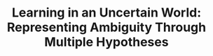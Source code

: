 ﻿---
title: "Learning in an Uncertain World: Representing Ambiguity Through Multiple Hypotheses"
collection: publications
permalink: /publication/2017-rupprecht2017learning
year: 2017
venue: 'Proceedings of the IEEE International Conference on Computer Vision'
authors: 'Rupprecht, Christian and Laina, Iro and DiPietro, Robert and Baust, Maximilian and Tombari, Federico and Navab, Nassir and Hager, Gregory D'
paperurl: 'http://openaccess.thecvf.com/content_ICCV_2017/papers/Rupprecht_Learning_in_an_ICCV_2017_paper.pdf'
bibtex: "@inproceedings{rupprecht2017learning,\n    author = \"Rupprecht, Christian and Laina, Iro and DiPietro, Robert and Baust, Maximilian and Tombari, Federico and Navab, Nassir and Hager, Gregory D\",\n    title = \"Learning in an Uncertain World: Representing Ambiguity Through Multiple Hypotheses\",\n    booktitle = \"Proceedings of the IEEE International Conference on Computer Vision\",\n    pages = \"3591--3600\",\n    year = \"2017\"\n}\n"
---
